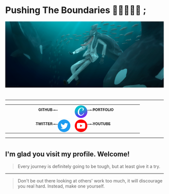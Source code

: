 # Pushing The Boundaries 🍎🎹🎨🦈📑 ;

<img src="Asset/Sakamata_Swim_Fin.png" alt="Banner" img align="center">
<h1></h1>
<hr>

<table table align="center"  border="0px" >
<tr>
    <td text align="right" width=200px>
        <a href = "https://github.com/Appeleus">
            <div>
                <img src="Asset/gh.png" alt="Github" width=40px img align="right">
                <b><sub>GITHUB - &nbsp;</sub></b>
            </div>
        </a>
    </td>
    <td text align="left" width=200px>
        <a href = "https://www.canva.com/design/DAFm702Hvfs/HrEZAMiVxlJGzSejySWYbQ/edit?utm_content=DAFm702Hvfs&utm_campaign=designshare&utm_medium=link2&utm_source=sharebutton">
            <div>
                <img src="Asset/Canva.png" alt="Portfolio" width=40px img align="left">
                <b><sub>&nbsp; - PORTFOLIO</sub></b>
            </div>
        </a>
    </td>
</tr>

<tr>
    <td text align="right" width=200px >
        <a href = "https://twitter.com/TanoshiiRinko" >
            <div>
                <img src="Asset/Twitter.png" alt="Twitter" width=40px img align="right">
                <b><sub>TWITTER - &nbsp;</sub></b>
            </div>
        </a>
    </td>
    <td text align="left" width=200px>
        <a href = "https://www.youtube.com/@TanoshiiRinko/featured">
            <div>
                <img src="Asset/yt.png" alt="Youtube" width=40px img align="left">
                <b><sub>&nbsp; - YOUTUBE</sub></b>
            </div>
        </a>
    </td>
</tr>
</table>

<hr>
<h1></h1>

## I'm glad you visit my profile. Welcome!

> Every journey is definitely going to be tough, but at least give it a try.
---
> Don't be out there looking at others' work too much, it will discourage you real hard. Instead, make one yourself.






